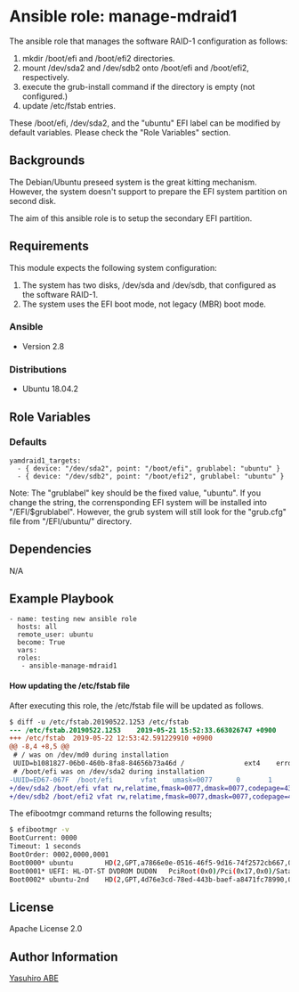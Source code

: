 Ansible role: manage-mdraid1
============================

The ansible role that manages the software RAID-1 configuration as follows:

1. mkdir /boot/efi and /boot/efi2 directories.
2. mount /dev/sda2 and /dev/sdb2 onto /boot/efi and /boot/efi2, respectively.
3. execute the grub-install command if the directory is empty (not configured.)
4. update /etc/fstab entries.

These /boot/efi, /dev/sda2, and the "ubuntu" EFI label can be modified by default variables.
Please check the "Role Variables" section.

Backgrounds
-----------

The Debian/Ubuntu preseed system is the great kitting mechanism.
However, the system doesn't support to prepare the EFI system partition on second disk.

The aim of this ansible role is to setup the secondary EFI partition.

Requirements
------------

This module expects the following system configuration:

1. The system has two disks, /dev/sda and /dev/sdb, that configured as the software RAID-1.
2. The system uses the EFI boot mode, not legacy (MBR) boot mode.

### Ansible

- Version 2.8

### Distributions

- Ubuntu 18.04.2

Role Variables
--------------

### Defaults

    yamdraid1_targets:
	  - { device: "/dev/sda2", point: "/boot/efi", grublabel: "ubuntu" }
	  - { device: "/dev/sdb2", point: "/boot/efi2", grublabel: "ubuntu" }

Note: The "grublabel" key should be the fixed value, "ubuntu". If you change the string, the corrensponding EFI system will be installed into "/EFI/$grublabel". However, the grub system will still look for the "grub.cfg" file from "/EFI/ubuntu/" directory.

Dependencies
------------

N/A

Example Playbook
----------------

    - name: testing new ansible role
      hosts: all
      remote_user: ubuntu
      become: True
      vars:
      roles:
       - ansible-manage-mdraid1

#### How updating the /etc/fstab file

After executing this role, the /etc/fstab file will be updated as follows.

```diff
$ diff -u /etc/fstab.20190522.1253 /etc/fstab
--- /etc/fstab.20190522.1253    2019-05-21 15:52:33.663026747 +0900
+++ /etc/fstab  2019-05-22 12:53:42.591229910 +0900
@@ -8,4 +8,5 @@
 # / was on /dev/md0 during installation
 UUID=b1081827-06b0-460b-8fa8-84656b73a46d /               ext4    errors=remount-ro 0       1
 # /boot/efi was on /dev/sda2 during installation
-UUID=ED67-067F  /boot/efi       vfat    umask=0077      0       1
+/dev/sda2 /boot/efi vfat rw,relatime,fmask=0077,dmask=0077,codepage=437,iocharset=iso8859-1,shortname=mixed,errors=remount-ro 0 0
+/dev/sdb2 /boot/efi2 vfat rw,relatime,fmask=0077,dmask=0077,codepage=437,iocharset=iso8859-1,shortname=mixed,errors=remount-ro 0 0
```

The efibootmgr command returns the following results;

```bash
$ efibootmgr -v
BootCurrent: 0000
Timeout: 1 seconds
BootOrder: 0002,0000,0001
Boot0000* ubuntu        HD(2,GPT,a7866e0e-0516-46f5-9d16-74f2572cb667,0x7c4,0x5f5e2)/File(\EFI\UBUNTU\SHIMX64.EFI)
Boot0001* UEFI: HL-DT-ST DVDROM DUD0N   PciRoot(0x0)/Pci(0x17,0x0)/Sata(5,65535,0)/CDROM(1,0x448,0x1340)..BO
Boot0002* ubuntu-2nd    HD(2,GPT,4d76e3cd-78ed-443b-baef-a8471fc78990,0x7c4,0x5f5e2)/File(\EFI\ubuntu-2nd\shimx64.efi)

```

License
-------

Apache License 2.0

Author Information
------------------

[Yasuhiro ABE](http://www.yasundial.org/foaf.xml)
